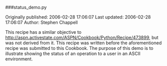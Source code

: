 ###status_demo.py

Originally published: 2006-02-28 17:06:07
Last updated: 2006-02-28 17:06:07
Author: Stephen Chappell

This recipe has a similar objective to http://aspn.activestate.com/ASPN/Cookbook/Python/Recipe/473899, but was not derived from it. This recipe was written before the aforementioned recipe was submitted to this Cookbook. The purpose of this demo is to illustrate showing the status of an operation to a user in an ASCII environment.
